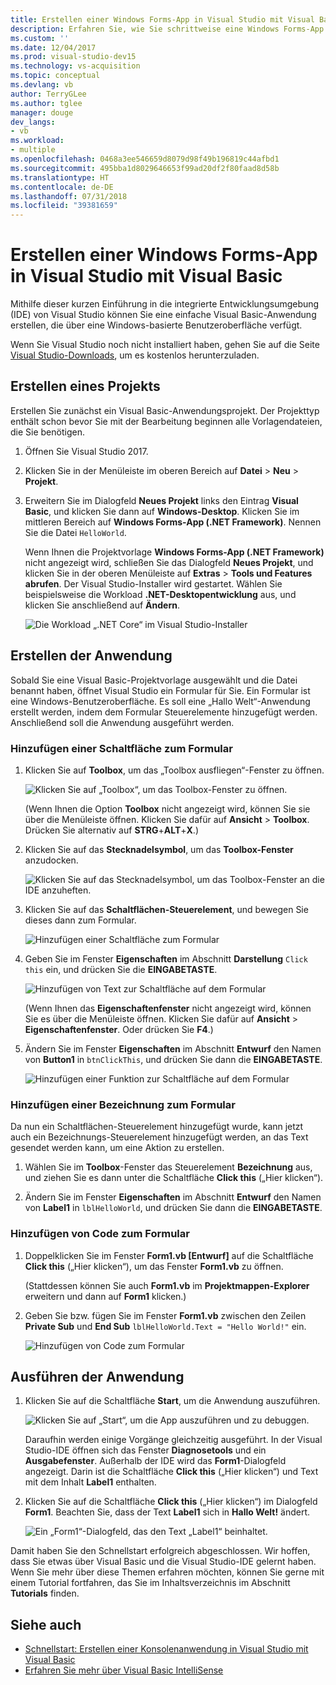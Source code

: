 ```yaml
---
title: Erstellen einer Windows Forms-App in Visual Studio mit Visual Basic
description: Erfahren Sie, wie Sie schrittweise eine Windows Forms-App in Visual Studio mit Visual Basic erstellen.
ms.custom: ''
ms.date: 12/04/2017
ms.prod: visual-studio-dev15
ms.technology: vs-acquisition
ms.topic: conceptual
ms.devlang: vb
author: TerryGLee
ms.author: tglee
manager: douge
dev_langs:
- vb
ms.workload:
- multiple
ms.openlocfilehash: 0468a3ee546659d8079d98f49b196819c44afbd1
ms.sourcegitcommit: 495bba1d8029646653f99ad20df2f80faad8d58b
ms.translationtype: HT
ms.contentlocale: de-DE
ms.lasthandoff: 07/31/2018
ms.locfileid: "39381659"
---
```

# <a name="create-a-windows-forms-app-in-visual-studio-with-visual-basic"></a>Erstellen einer Windows Forms-App in Visual Studio mit Visual Basic

Mithilfe dieser kurzen Einführung in die integrierte Entwicklungsumgebung (IDE) von Visual Studio können Sie eine einfache Visual Basic-Anwendung erstellen, die über eine Windows-basierte Benutzeroberfläche verfügt.

Wenn Sie Visual Studio noch nicht installiert haben, gehen Sie auf die Seite [Visual Studio-Downloads](https://visualstudio.microsoft.com/downloads/?utm_medium=microsoft&utm_source=docs.microsoft.com&utm_campaign=button+cta&utm_content=download+vs2017), um es kostenlos herunterzuladen.

## <a name="create-a-project"></a>Erstellen eines Projekts

Erstellen Sie zunächst ein Visual Basic-Anwendungsprojekt. Der Projekttyp enthält schon bevor Sie mit der Bearbeitung beginnen alle Vorlagendateien, die Sie benötigen.

1. Öffnen Sie Visual Studio 2017.

2. Klicken Sie in der Menüleiste im oberen Bereich auf **Datei** > **Neu** > **Projekt**.

3. Erweitern Sie im Dialogfeld **Neues Projekt** links den Eintrag **Visual Basic**, und klicken Sie dann auf **Windows-Desktop**. Klicken Sie im mittleren Bereich auf **Windows Forms-App (.NET Framework)**. Nennen Sie die Datei `HelloWorld`.

     Wenn Ihnen die Projektvorlage **Windows Forms-App (.NET Framework)** nicht angezeigt wird, schließen Sie das Dialogfeld **Neues Projekt**, und klicken Sie in der oberen Menüleiste auf **Extras** > **Tools und Features abrufen**. Der Visual Studio-Installer wird gestartet. Wählen Sie beispielsweise die Workload **.NET-Desktopentwicklung** aus, und klicken Sie anschließend auf **Ändern**.

     ![Die Workload „.NET Core“ im Visual Studio-Installer](../ide/media/install-dot-net-desktop-env.png)

## <a name="create-the-application"></a>Erstellen der Anwendung

Sobald Sie eine Visual Basic-Projektvorlage ausgewählt und die Datei benannt haben, öffnet Visual Studio ein Formular für Sie. Ein Formular ist eine Windows-Benutzeroberfläche. Es soll eine „Hallo Welt“-Anwendung erstellt werden, indem dem Formular Steuerelemente hinzugefügt werden. Anschließend soll die Anwendung ausgeführt werden.

### <a name="add-a-button-to-the-form"></a>Hinzufügen einer Schaltfläche zum Formular

1. Klicken Sie auf **Toolbox**, um das „Toolbox ausfliegen“-Fenster zu öffnen.

     ![Klicken Sie auf „Toolbox“, um das Toolbox-Fenster zu öffnen.](../ide/media/vb-toolbox-toolwindow.png)

     (Wenn Ihnen die Option **Toolbox** nicht angezeigt wird, können Sie sie über die Menüleiste öffnen. Klicken Sie dafür auf **Ansicht** > **Toolbox**. Drücken Sie alternativ auf **STRG**+**ALT**+**X**.)

2. Klicken Sie auf das **Stecknadelsymbol**, um das **Toolbox-Fenster** anzudocken.

     ![Klicken Sie auf das Stecknadelsymbol, um das Toolbox-Fenster an die IDE anzuheften.](../ide/media/vb-pin-the-toolbox-window.png)
3. Klicken Sie auf das **Schaltflächen-Steuerelement**, und bewegen Sie dieses dann zum Formular.

     ![Hinzufügen einer Schaltfläche zum Formular](../ide/media/vb-add-a-button-to-form1.png)

4. Geben Sie im Fenster **Eigenschaften** im Abschnitt **Darstellung** `Click this` ein, und drücken Sie die **EINGABETASTE**.

     ![Hinzufügen von Text zur Schaltfläche auf dem Formular](../ide/media/vb-button-control-text.png)

     (Wenn Ihnen das **Eigenschaftenfenster** nicht angezeigt wird, können Sie es über die Menüleiste öffnen. Klicken Sie dafür auf **Ansicht** > **Eigenschaftenfenster**. Oder drücken Sie **F4**.)

5. Ändern Sie im Fenster **Eigenschaften** im Abschnitt **Entwurf** den Namen von **Button1** in `btnClickThis`, und drücken Sie dann die **EINGABETASTE**.

     ![Hinzufügen einer Funktion zur Schaltfläche auf dem Formular](../ide/media/vb-button-control-function.png)

### <a name="add-a-label-to-the-form"></a>Hinzufügen einer Bezeichnung zum Formular

Da nun ein Schaltflächen-Steuerelement hinzugefügt wurde, kann jetzt auch ein Bezeichnungs-Steuerelement hinzugefügt werden, an das Text gesendet werden kann, um eine Aktion zu erstellen.

1. Wählen Sie im **Toolbox**-Fenster das Steuerelement **Bezeichnung** aus, und ziehen Sie es dann unter die Schaltfläche **Click this** („Hier klicken“).

2. Ändern Sie im Fenster **Eigenschaften** im Abschnitt **Entwurf** den Namen von **Label1** in `lblHelloWorld`, und drücken Sie dann die **EINGABETASTE**.

### <a name="add-code-to-the-form"></a>Hinzufügen von Code zum Formular

1. Doppelklicken Sie im Fenster **Form1.vb [Entwurf]** auf die Schaltfläche **Click this** („Hier klicken“), um das Fenster **Form1.vb** zu öffnen.

      (Stattdessen können Sie auch **Form1.vb** im **Projektmappen-Explorer** erweitern und dann auf **Form1** klicken.)

2. Geben Sie bzw. fügen Sie im Fenster **Form1.vb** zwischen den Zeilen **Private Sub** und **End Sub** `lblHelloWorld.Text = "Hello World!"` ein.

     ![Hinzufügen von Code zum Formular](../ide/media/vb-add-code-to-the-form.png)

## <a name="run-the-application"></a>Ausführen der Anwendung

1. Klicken Sie auf die Schaltfläche **Start**, um die Anwendung auszuführen.

     ![Klicken Sie auf „Start“, um die App auszuführen und zu debuggen.](../ide/media/vb-click-start-hello-world.png)

   Daraufhin werden einige Vorgänge gleichzeitig ausgeführt. In der Visual Studio-IDE öffnen sich das Fenster **Diagnosetools** und ein **Ausgabefenster**. Außerhalb der IDE wird das **Form1**-Dialogfeld angezeigt. Darin ist die Schaltfläche **Click this** („Hier klicken“) und Text mit dem Inhalt **Label1** enthalten.

2. Klicken Sie auf die Schaltfläche **Click this** („Hier klicken“) im Dialogfeld **Form1**. Beachten Sie, dass der Text **Label1** sich in **Hallo Welt!** ändert.

    ![Ein „Form1“-Dialogfeld, das den Text „Label1“ beinhaltet. ](../ide/media/vb-form1-dialog-hello-world.png)

Damit haben Sie den Schnellstart erfolgreich abgeschlossen. Wir hoffen, dass Sie etwas über Visual Basic und die Visual Studio-IDE gelernt haben. Wenn Sie mehr über diese Themen erfahren möchten, können Sie gerne mit einem Tutorial fortfahren, das Sie im Inhaltsverzeichnis im Abschnitt **Tutorials** finden.

## <a name="see-also"></a>Siehe auch

* [Schnellstart: Erstellen einer Konsolenanwendung in Visual Studio mit Visual Basic](quickstart-visual-basic-console.md)
* [Erfahren Sie mehr über Visual Basic IntelliSense](visual-basic-specific-intellisense.md)
